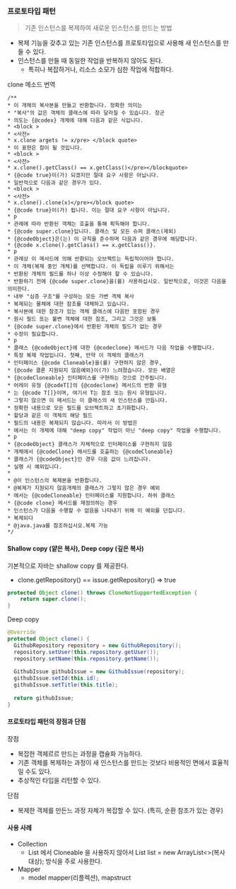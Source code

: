 
### 프로토타입 패턴
> 기존 인스턴스를 복제하여 새로운 인스턴스를 만드는 방법

- 복제 기능을 갖추고 있는 기존 인스턴스를 프로토타입으로 사용해 새 인스턴스를 만들 수 있다.
- 인스턴스를 만들 때  동일한 작업을 반복하지 않아도 된다. 
  - 특히나 복잡하거나, 리소스 소모가 심한 작업에 적합하다.

clone 메소드 번역

```
/**
* 이 개체의 복사본을 만들고 반환합니다. 정확한 의미는
* "복사"의 값은 객체의 클래스에 따라 달라질 수 있습니다. 장군
* 의도는 {@codex} 개체에 대해 다음과 같은 식입니다.
* <block >
* <사전>
* x.clone argets != x/pre> </block quote>
* 이 표현은 참이 될 것입니다.
* <block >
* <사전>
* x.clone().getClass() == x.getClass()</pre></blockquote>
* {@code true}이(가) 되겠지만 절대 요구 사항은 아닙니다.
* 일반적으로 다음과 같은 경우가 있다.
* <block >
* <사전>
* x.clone().clone(x)</pre></block quote>
* {@code true}이(가) 됩니다. 이는 절대 요구 사항이 아닙니다.
* p
* 관례에 따라 반환된 객체는 호출을 통해 획득해야 합니다.
* {@code super.clone}입니다. 클래스 및 모든 슈퍼 클래스(제외)
* {@codeObject}은(는) 이 규칙을 준수하며 다음과 같은 경우에 해당합니다.
* {@code x.clone().getClass() == x.getClass()}.
* p
* 관례상 이 메서드에 의해 반환되는 오브젝트는 독립적이어야 합니다.
* 이 개체(복제 중인 개체)를 선택합니다. 이 독립을 이루기 위해서는
* 반환된 개체의 필드를 하나 이상 수정해야 할 수 있습니다.
* 반환하기 전에 {@code super.clone}을(를) 사용하십시오. 일반적으로, 이것은 다음을 의미한다.
* 내부 "심층 구조"를 구성하는 모든 가변 객체 복사
* 복제되는 물체에 대한 참조를 대체하고 있습니다.
* 복사본에 대한 참조가 있는 객체 클래스에 다음만 포함된 경우
* 원시 필드 또는 불변 객체에 대한 참조, 그리고 그것은 보통
* {@code super.clone}에서 반환된 개체의 필드가 없는 경우
* 수정이 필요합니다.
* p
* 클래스 {@codeObject}에 대한 {@codeclone} 메서드가 다음 작업을 수행합니다.
* 특정 복제 작업입니다. 첫째, 만약 이 객체의 클래스가
* 인터페이스 {@code Cloneable}을(를) 구현하지 않은 경우,
* {@code 클론 지원되지 않음예외}이(가) 느려졌습니다. 모든 배열은
* {@codeCloneable} 인터페이스를 구현하는 것으로 간주됩니다.
* 어레이 유형 {@codeT[]의 {@codeclone} 메서드의 반환 유형
* 는 {@code T[]}이며, 여기서 T는 참조 또는 원시 유형입니다.
* 그렇지 않으면 이 메서드는 이 클래스의 새 인스턴스를 만듭니다.
* 정확한 내용으로 모든 필드를 오브젝트하고 초기화합니다.
* 할당과 같은 이 객체의 해당 필드
* 필드의 내용은 복제되지 않습니다. 따라서 이 방법은
* 에서는 이 개체에 대해 "deep copy" 작업이 아닌 "deep copy" 작업을 수행합니다.
* p
* {@codeObject} 클래스가 자체적으로 인터페이스를 구현하지 않음
* 개체에서 {@codeClone} 메서드를 호출하는 {@codeCloneable}
* 클래스가 {@codeObject}인 경우 다음 값이 느려집니다.
* 실행 시 예외입니다.
*
* @이 인스턴스의 복제본을 반환합니다.
* @복제가 지원되지 않음개체의 클래스가 그렇지 않은 경우 예외
* 에서는 {@codeCloneable} 인터페이스를 지원합니다. 하위 클래스
* {@code clone} 메서드를 재정의하는 경우
* 인스턴스가 다음을 수행할 수 없음을 나타내기 위해 이 예외를 던집니다.
* 복제되다
* @java.java를 참조하십시오.복제 가능
*/
```

#### Shallow copy (얕은 복사), Deep copy (깊은 복사)

기본적으로 자바는 shallow copy 를 제공한다.

- clone.getRepository() == issue.getRepository() => true

````java
protected Object clone() throws CloneNotSupportedException {
    return super.clone();
}
````

Deep copy
````java
@Override
protected Object clone() {
  GithubRepository repository = new GithubRepository();
  repository.setUser(this.repository.getUser());
  repository.setName(this.repository.getName());
  
  GithubIssue githubIssue = new GithubIssue(repository);
  githubIssue.setId(this.id);
  githubIssue.setTitle(this.title);
  
  return githubIssue;
}
````

#### 프로토타입 패턴의 장점과 단점

장점 
- 복잡한 객체르르 만드는 과정을 캡슐화 가능하다.
- 기존 객체를 복제하는 과정이 새 인스턴스를 만드는 것보다 비용적인 면에서 효율적일 수도 있다.
- 추상적인 타입을 리턴할 수 있다.

단점
- 복제한 객체를 만든느 과정 자체가 복잡할 수 있다. (특히, 순환 참조가 있는 경우)

#### 사용 사례

- Collection 
  - List 에서 Cloneable 을 사용하지 않아서 List<A> list = new ArrayList<>(복사대상); 방식을 주로 사용한다.
- Mapper
  - model mapper(리플렉션), mapstruct